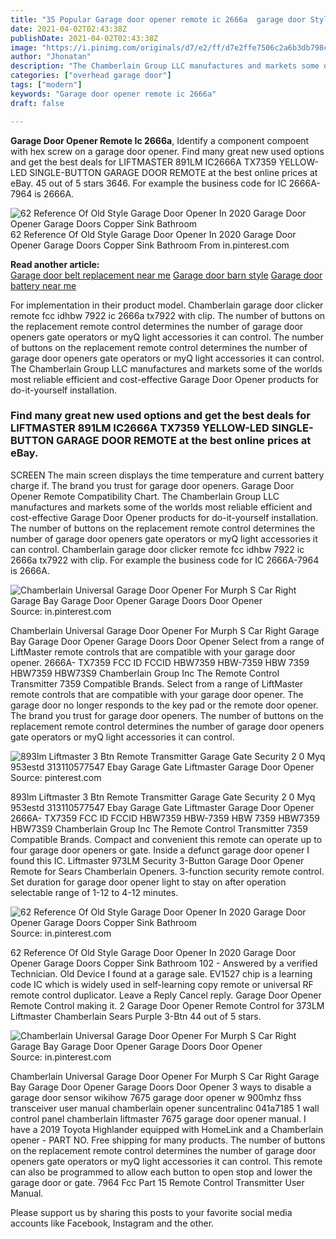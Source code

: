 ```yaml
---
title: "35 Popular Garage door opener remote ic 2666a  garage door Style"
date: 2021-04-02T02:43:38Z
publishDate: 2021-04-02T02:43:38Z
image: "https://i.pinimg.com/originals/d7/e2/ff/d7e2ffe7506c2a6b3db798caaef442b5.jpg"
author: "Jhonatan"
description: "The Chamberlain Group LLC manufactures and markets some of the worlds most reliable efficient and cost-effective Garage Door Opener products for do-it-yourself installation. Identify a component compoent with hex screw on a garage door opener. Garage door opener remote ic 2666a"
categories: ["overhead garage door"]
tags: ["modern"]
keywords: "Garage door opener remote ic 2666a"
draft: false

---
```

<!-- Head tag Code -->
**Garage Door Opener Remote Ic 2666a**, Identify a component compoent with hex screw on a garage door opener. Find many great new used options and get the best deals for LIFTMASTER 891LM IC2666A TX7359 YELLOW-LED SINGLE-BUTTON GARAGE DOOR REMOTE at the best online prices at eBay. 45 out of 5 stars 3646. For example the business code for IC 2666A-7964 is 2666A.

![62 Reference Of Old Style Garage Door Opener In 2020 Garage Door Opener Garage Doors Copper Sink Bathroom](https://i.pinimg.com/originals/a9/91/96/a991960796f58adccb63a3f32dae2928.jpg "62 Reference Of Old Style Garage Door Opener In 2020 Garage Door Opener Garage Doors Copper Sink Bathroom")
62 Reference Of Old Style Garage Door Opener In 2020 Garage Door Opener Garage Doors Copper Sink Bathroom From in.pinterest.com

**Read another article:**  
[Garage door belt replacement near me](/garage-door-belt-replacement-near-me/)
[Garage door barn style](/garage-door-barn-style/)
[Garage door battery near me](/garage-door-battery-near-me/)


For implementation in their product model. Chamberlain garage door clicker remote fcc idhbw 7922 ic 2666a tx7922 with clip. The number of buttons on the replacement remote control determines the number of garage door openers gate operators or myQ light accessories it can control. The number of buttons on the replacement remote control determines the number of garage door openers gate operators or myQ light accessories it can control. The Chamberlain Group LLC manufactures and markets some of the worlds most reliable efficient and cost-effective Garage Door Opener products for do-it-yourself installation.

### Find many great new used options and get the best deals for LIFTMASTER 891LM IC2666A TX7359 YELLOW-LED SINGLE-BUTTON GARAGE DOOR REMOTE at the best online prices at eBay.

SCREEN The main screen displays the time temperature and current battery charge if. The brand you trust for garage door openers. Garage Door Opener Remote Compatibility Chart. The Chamberlain Group LLC manufactures and markets some of the worlds most reliable efficient and cost-effective Garage Door Opener products for do-it-yourself installation. The number of buttons on the replacement remote control determines the number of garage door openers gate operators or myQ light accessories it can control. Chamberlain garage door clicker remote fcc idhbw 7922 ic 2666a tx7922 with clip. For example the business code for IC 2666A-7964 is 2666A.


![Chamberlain Universal Garage Door Opener For Murph S Car Right Garage Bay Garage Door Opener Garage Doors Door Opener](https://i.pinimg.com/474x/d3/3f/f8/d33ff8504b60ebf9b461c8bd9b4b21b9.jpg "Chamberlain Universal Garage Door Opener For Murph S Car Right Garage Bay Garage Door Opener Garage Doors Door Opener")
Source: in.pinterest.com

Chamberlain Universal Garage Door Opener For Murph S Car Right Garage Bay Garage Door Opener Garage Doors Door Opener Select from a range of LiftMaster remote controls that are compatible with your garage door opener. 2666A- TX7359 FCC ID FCCID HBW7359 HBW-7359 HBW 7359 HBW7359 HBW73S9 Chamberlain Group Inc The Remote Control Transmitter 7359 Compatible Brands. Select from a range of LiftMaster remote controls that are compatible with your garage door opener. The garage door no longer responds to the key pad or the remote door opener. The brand you trust for garage door openers. The number of buttons on the replacement remote control determines the number of garage door openers gate operators or myQ light accessories it can control.

![893lm Liftmaster 3 Btn Remote Transmitter Garage Gate Security 2 0 Myq 953estd 313110577547 Ebay Garage Gate Liftmaster Garage Door Opener](https://i.pinimg.com/736x/aa/68/23/aa68237fe20feb7580ca8fbdaad15594.jpg "893lm Liftmaster 3 Btn Remote Transmitter Garage Gate Security 2 0 Myq 953estd 313110577547 Ebay Garage Gate Liftmaster Garage Door Opener")
Source: pinterest.com

893lm Liftmaster 3 Btn Remote Transmitter Garage Gate Security 2 0 Myq 953estd 313110577547 Ebay Garage Gate Liftmaster Garage Door Opener 2666A- TX7359 FCC ID FCCID HBW7359 HBW-7359 HBW 7359 HBW7359 HBW73S9 Chamberlain Group Inc The Remote Control Transmitter 7359 Compatible Brands. Compact and convenient this remote can operate up to four garage door openers or gate. Inside a defunct garage door opener I found this IC. Liftmaster 973LM Security 3-Button Garage Door Opener Remote for Sears Chamberlain Openers. 3-function security remote control. Set duration for garage door opener light to stay on after operation selectable range of 1-12 to 4-12 minutes.

![62 Reference Of Old Style Garage Door Opener In 2020 Garage Door Opener Garage Doors Copper Sink Bathroom](https://i.pinimg.com/originals/a9/91/96/a991960796f58adccb63a3f32dae2928.jpg "62 Reference Of Old Style Garage Door Opener In 2020 Garage Door Opener Garage Doors Copper Sink Bathroom")
Source: in.pinterest.com

62 Reference Of Old Style Garage Door Opener In 2020 Garage Door Opener Garage Doors Copper Sink Bathroom 102 - Answered by a verified Technician. Old Device I found at a garage sale. EV1527 chip is a learning code IC which is widely used in self-learning copy remote or universal RF remote control duplicator. Leave a Reply Cancel reply. Garage Door Opener Remote Control making it. 2 Garage Door Opener Remote Control for 373LM Liftmaster Chamberlain Sears Purple 3-Btn 44 out of 5 stars.

![Chamberlain Universal Garage Door Opener For Murph S Car Right Garage Bay Garage Door Opener Garage Doors Door Opener](https://i.pinimg.com/originals/d7/e2/ff/d7e2ffe7506c2a6b3db798caaef442b5.jpg "Chamberlain Universal Garage Door Opener For Murph S Car Right Garage Bay Garage Door Opener Garage Doors Door Opener")
Source: in.pinterest.com

Chamberlain Universal Garage Door Opener For Murph S Car Right Garage Bay Garage Door Opener Garage Doors Door Opener 3 ways to disable a garage door sensor wikihow 7675 garage door opener w 900mhz fhss transceiver user manual chamberlain opener suncentralinc 041a7185 1 wall control panel chamberlain liftmaster 7675 garage door opener manual. I have a 2019 Toyota Highlander equipped with HomeLink and a Chamberlain opener - PART NO. Free shipping for many products. The number of buttons on the replacement remote control determines the number of garage door openers gate operators or myQ light accessories it can control. This remote can also be programmed to allow each button to open stop and lower the garage door or gate. 7964 Fcc Part 15 Remote Control Transmitter User Manual.

Please support us by sharing this posts to your favorite social media accounts like Facebook, Instagram and the other.

